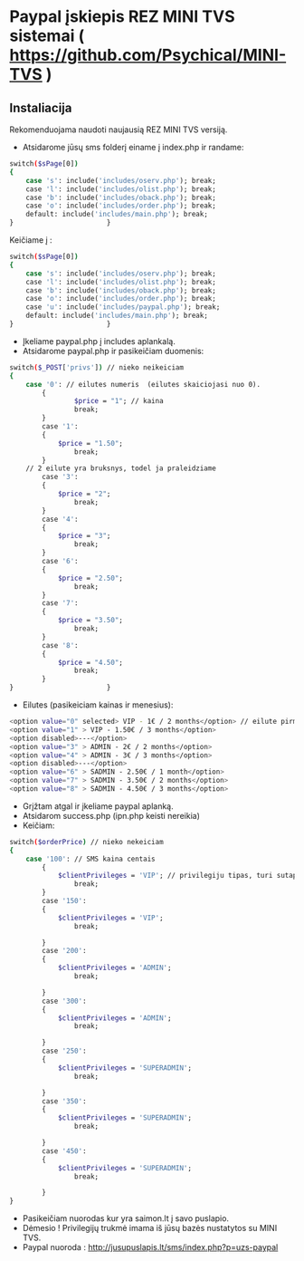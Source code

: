 # Paypal įskiepis REZ MINI TVS sistemai ( https://github.com/Psychical/MINI-TVS )

## Instaliacija

Rekomenduojama naudoti naujausią REZ MINI TVS versiją.
- Atsidarome jūsų sms folderį einame į index.php ir randame:

```sh
switch($sPage[0])
{
	case 's': include('includes/oserv.php'); break;
	case 'l': include('includes/olist.php'); break;
	case 'b': include('includes/oback.php'); break;
	case 'o': include('includes/order.php'); break;
	default: include('includes/main.php'); break;
}						}
```
Keičiame į :

```sh
switch($sPage[0])
{
	case 's': include('includes/oserv.php'); break;
	case 'l': include('includes/olist.php'); break;
	case 'b': include('includes/oback.php'); break;
	case 'o': include('includes/order.php'); break;
	case 'u': include('includes/paypal.php'); break;
	default: include('includes/main.php'); break;
}						}
```
- Įkeliame paypal.php į includes aplankalą.
- Atsidarome paypal.php ir pasikeičiam duomenis:
```sh
switch($_POST['privs']) // nieko neikeiciam
{
	case '0': // eilutes numeris  (eilutes skaiciojasi nuo 0).
        {
                $price = "1"; // kaina      
                break;	
        }
        case '1':
        {
    		$price = "1.50"; 
                break;	
        }
	// 2 eilute yra bruksnys, todel ja praleidziame
        case '3':
        {
    		$price = "2"; 
                break;	
        }
        case '4':
        {
    		$price = "3"; 
                break;	
        }
        case '6':
        {
    		$price = "2.50"; 
                break;	
        }
        case '7':
        {
    		$price = "3.50"; 
                break;	
        }
        case '8':
        {
    		$price = "4.50"; 
                break;	
        }
}						}
```
- Eilutes (pasikeiciam kainas ir menesius):

```sh
<option value="0" selected> VIP - 1€ / 2 months</option> // eilute pirma
<option value="1" > VIP - 1.50€ / 3 months</option>
<option disabled>---</option>
<option value="3" > ADMIN - 2€ / 2 months</option>
<option value="4" > ADMIN - 3€ / 3 months</option>
<option disabled>---</option>
<option value="6" > SADMIN - 2.50€ / 1 month</option>
<option value="7" > SADMIN - 3.50€ / 2 months</option>
<option value="8" > SADMIN - 4.50€ / 3 months</option>
```
- Grįžtam atgal ir įkeliame paypal aplanką.
- Atsidarom success.php (ipn.php keisti nereikia)
- Keičiam:

```sh
switch($orderPrice) // nieko nekeiciam
{
	case '100': // SMS kaina centais
        {
        	$clientPrivileges = 'VIP'; // privilegiju tipas, turi sutapti su jusu duomenimis
                break;
        }
        case '150':
        {
        	$clientPrivileges = 'VIP';               
                break;

        }
        case '200':
        {
        	$clientPrivileges = 'ADMIN';
                break;

        }
        case '300':
        {
        	$clientPrivileges = 'ADMIN';
                break;

        }
        case '250':
        {
        	$clientPrivileges = 'SUPERADMIN';
                break;

        }
        case '350':
        {
        	$clientPrivileges = 'SUPERADMIN';                
                break;

        }
        case '450':
        {
        	$clientPrivileges = 'SUPERADMIN';
                break;

        }
}

```

- Pasikeičiam nuorodas kur yra saimon.lt į savo puslapio.
- Dėmesio ! Privilegijų trukmė imama iš jūsų bazės nustatytos su MINI TVS.
- Paypal nuoroda : http://jusupuslapis.lt/sms/index.php?p=uzs-paypal



